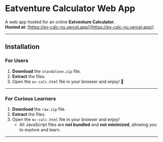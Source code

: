 # Eatventure Calculator Web App

A web app hosted for an online **Eatventure Calculator**.  
**Hosted at:** [https://ev-calc-nu.vercel.app/](https://ev-calc-nu.vercel.app/)

---

## Installation

### For Users

1. **Download** the `standalone.zip` file.  
2. **Extract** the files.  
3. Open the `ev-calc.html` file in your browser and enjoy! 🎉  

---

### For Curious Learners

1. **Download** the `raw.zip` file.  
2. **Extract** the files.  
3. Open the `ev-calc.html` file in your browser and enjoy!  
   - All JavaScript files are **not bundled** and **not minimized**, allowing you to explore and learn.

---
